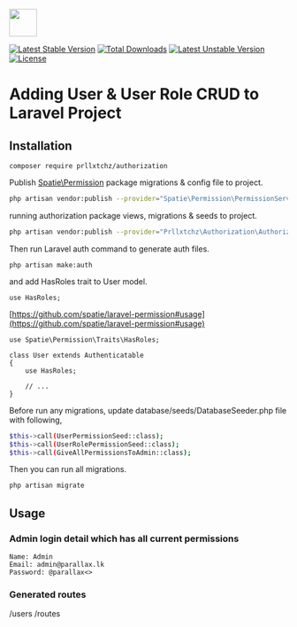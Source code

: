 <a href="https://parallax.lk" target="_blank"><img src="http://parallax.lk/img/logo.png" height="50px"></a>

[![Latest Stable Version](https://poser.pugx.org/prllxtchz/authorization/v/stable)](https://packagist.org/packages/prllxtchz/authorization)
[![Total Downloads](https://poser.pugx.org/prllxtchz/authorization/downloads)](https://packagist.org/packages/prllxtchz/authorization)
[![Latest Unstable Version](https://poser.pugx.org/prllxtchz/authorization/v/unstable)](https://packagist.org/packages/prllxtchz/authorization)
[![License](https://poser.pugx.org/prllxtchz/authorization/license)](https://packagist.org/packages/prllxtchz/authorization)

# Adding User & User Role CRUD to Laravel Project

## Installation
```
composer require prllxtchz/authorization
```

Publish [Spatie\Permission](https://github.com/spatie/laravel-permission) package migrations & config file to project. 
```bash
php artisan vendor:publish --provider="Spatie\Permission\PermissionServiceProvider" 
```

running authorization package views, migrations & seeds to project.
```bash
php artisan vendor:publish --provider="Prllxtchz\Authorization\AuthorizationServiceProvider"
```
Then run Laravel auth command to generate auth files.
```
php artisan make:auth
```
 
 and add HasRoles trait to User model.
```
use HasRoles;
``` 
[https://github.com/spatie/laravel-permission#usage](https://github.com/spatie/laravel-permission#usage)

```
use Spatie\Permission\Traits\HasRoles;

class User extends Authenticatable
{
    use HasRoles;

    // ...
}
```

Before run any migrations, update database/seeds/DatabaseSeeder.php file with following,

```bash
$this->call(UserPermissionSeed::class);
$this->call(UserRolePermissionSeed::class);
$this->call(GiveAllPermissionsToAdmin::class);
```

Then you can run all migrations.
```bash
php artisan migrate 
```
## Usage
### Admin login detail which has all current permissions
```
Name: Admin
Email: admin@parallax.lk
Password: @parallax<>
```

### Generated routes
/users
/routes